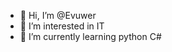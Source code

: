 - 👋 Hi, I’m @Evuwer
- 👀 I’m interested in IT
- 🌱 I’m currently learning python C#

<!---
Evuwer/Evuwer is a ✨ special ✨ repository because its `README.md` (this file) appears on your GitHub profile.
You can click the Preview link to take a look at your changes.
--->
